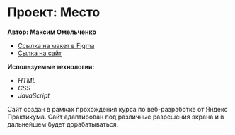 # Проект: Место

__Автор: Максим Омельченко__
* [Ссылка на макет в Figma](https://www.figma.com/file/2cn9N9jSkmxD84oJik7xL7/JavaScript.-Sprint-4?node-id=28212%3A2&t=KjQiTXstqN6WKjmk-0)
* [Сылка на сайт](https://maksimome1chenko.github.io/mesto/)

__Используемые технологии:__

* _HTML_
* _CSS_
* _JavaScript_

Сайт создан в рамках прохождения курса по веб-разработке от Яндекс Практикума. Сайт адаптирован под различные разрешения экрана и в дальнейшем будет дорабатываться. 

